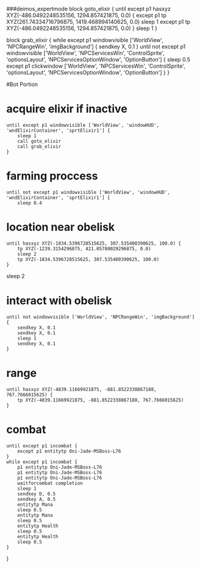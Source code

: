 ###deimos_expertmode
block goto_elixir {
until except p1 hasxyz XYZ(-486.0492248535156, 1294.857421875, 0.0) {
except p1 tp XYZ(261.74334716796875, 1419.468994140625, 0.0)
sleep 1
except p1 tp XYZ(-486.0492248535156, 1294.857421875, 0.0)
}
sleep 1
}

block grab_elixir {
while except p1 windowvisible ['WorldView', 'NPCRangeWin', 'imgBackground'] {
sendkey X, 0.1
}
until not except p1 windowvisible ['WorldView', 'NPCServicesWin', 'ControlSprite', 'optionsLayout', 'NPCServicesOptionWindow', 'OptionButton'] {
sleep 0.5
except p1 clickwindow ['WorldView', 'NPCServicesWin', 'ControlSprite', 'optionsLayout', 'NPCServicesOptionWindow', 'OptionButton']
}
}

#Bot Portion

# acquire elixir if inactive

    until except p1 windowvisible ['WorldView', 'windowHUD', 'wndElixirContainer', 'sprtElixir1'] {
    	sleep 1
    	call goto_elixir
    	call grab_elixir
    }

# farming proccess

    until not except p1 windowvisible ['WorldView', 'windowHUD', 'wndElixirContainer', 'sprtElixir1'] {
    	sleep 0.4

# location near obelisk

    until hasxyz XYZ(-1834.5396728515625, 307.535400390625, 100.0) {
    	tp XYZ(-1239.3154296875, 421.05780029296875, 0.0)
    	sleep 2
    	tp XYZ(-1834.5396728515625, 307.535400390625, 100.0)
    }

sleep 2

# interact with obelisk

    until not windowvisible ['WorldView', 'NPCRangeWin', 'imgBackground'] {
    	sendkey X, 0.1
    	sendkey X, 0.1
    	sleep 1
    	sendkey X, 0.1
    }

# range

    until hasxyz XYZ(-4839.11669921875, -881.8522338867188, 767.7666015625) {
    	tp XYZ(-4839.11669921875, -881.8522338867188, 767.7666015625)
    }

# combat

    until except p1 incombat {
    	except p1 entitytp Oni-Jade-MSBoss-L76
    }
    while except p1 incombat {
    	p1 entitytp Oni-Jade-MSBoss-L76
    	p1 entitytp Oni-Jade-MSBoss-L76
    	p1 entitytp Oni-Jade-MSBoss-L76
    	waitforcombat completion
    	sleep 1
    	sendkey D, 0.5
    	sendkey A, 0.5
    	entitytp Mana
    	sleep 0.5
    	entitytp Mana
    	sleep 0.5
    	entitytp Health
    	sleep 0.5
    	entitytp Health
    	sleep 0.5
    }

}
